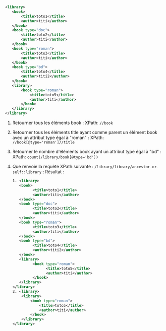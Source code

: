 ```xml
<library>
	<book>
		<title>toto1</title>
		<author>titi</author>
	</book>
	<book type="doc">
		<title>toto2</title>
		<author>titi</author>
	</book>
	<book type="roman">
		<title>toto3</title>
		<author>titi</author>
	</book>
	<book type="bd">
		<title>toto4</title>
		<author>titi2</author>
	</book>
	<library>
		<book type="roman">
			<title>toto5</title>
			<author>titi</author>
		</book>
	</library>
</library>
 ```

1) Retourner tous les éléments book :
   XPath: `//book`

2) Retourner tous les éléments title ayant comme parent un élément book avec un attribut type égal à "roman" :
   XPath: `//book[@type='roman']//title`

3) Retourner le nombre d'éléments book ayant un attribut type égal à "bd" :
   XPath: `count(/library/book[@type='bd'])`

4) Que renvoie la requête XPath suivante :  `/library/library/ancestor-or-self::library` :
   Résultat :
   ```xml
   1. <library>
	  <book>
		    <title>toto1</title>
		    <author>titi</author>
	  </book>
	  <book type="doc">
		    <title>toto2</title>
		    <author>titi</author>
	  </book>
	  <book type="roman">
		    <title>toto3</title>
		    <author>titi</author>
	  </book>
	  <book type="bd">
		    <title>toto4</title>
		    <author>titi2</author>
	  </book>
	  <library>
		    <book type="roman">
			      <title>toto5</title>
			      <author>titi</author>
		    </book>
	  </library>
   </library>
   2. <library>
	   <library>
		   <book type="roman">
			   <title>toto5</title>
			   <author>titi</author>
		   </book>
	   </library>
   </library>
   ```
